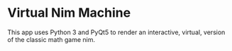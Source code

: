 # Virtual Nim Machine
This app uses Python 3 and PyQt5
to render an interactive, virtual, 
version of the classic math game nim.
